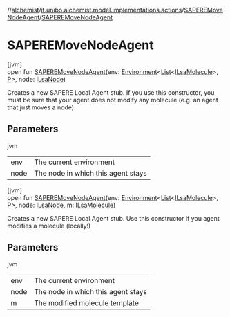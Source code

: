 //[alchemist](../../../index.md)/[it.unibo.alchemist.model.implementations.actions](../index.md)/[SAPEREMoveNodeAgent](index.md)/[SAPEREMoveNodeAgent](-s-a-p-e-r-e-move-node-agent.md)

# SAPEREMoveNodeAgent

[jvm]\
open fun [SAPEREMoveNodeAgent](-s-a-p-e-r-e-move-node-agent.md)(env: [Environment](../../it.unibo.alchemist.model.interfaces/-environment/index.md)<[List](https://docs.oracle.com/javase/8/docs/api/java/util/List.html)<[ILsaMolecule](../../it.unibo.alchemist.model.interfaces/-i-lsa-molecule/index.md)>, [P](../../it.unibo.alchemist.model.implementations.linkingrules/-selective-adaptive-range/index.md)>, node: [ILsaNode](../../it.unibo.alchemist.model.interfaces/-i-lsa-node/index.md))

Creates a new SAPERE Local Agent stub. If you use this constructor, you must be sure that your agent does not modify any molecule (e.g. an agent that just moves a node).

## Parameters

jvm

| | |
|---|---|
| env | The current environment |
| node | The node in which this agent stays |

[jvm]\
open fun [SAPEREMoveNodeAgent](-s-a-p-e-r-e-move-node-agent.md)(env: [Environment](../../it.unibo.alchemist.model.interfaces/-environment/index.md)<[List](https://docs.oracle.com/javase/8/docs/api/java/util/List.html)<[ILsaMolecule](../../it.unibo.alchemist.model.interfaces/-i-lsa-molecule/index.md)>, [P](../../it.unibo.alchemist.model.implementations.linkingrules/-selective-adaptive-range/index.md)>, node: [ILsaNode](../../it.unibo.alchemist.model.interfaces/-i-lsa-node/index.md), m: [ILsaMolecule](../../it.unibo.alchemist.model.interfaces/-i-lsa-molecule/index.md))

Creates a new SAPERE Local Agent stub. Use this constructor if you agent modifies a molecule (locally!)

## Parameters

jvm

| | |
|---|---|
| env | The current environment |
| node | The node in which this agent stays |
| m | The modified molecule template |
